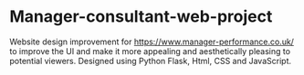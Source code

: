 # Manager-consultant-web-project
Website design improvement for https://www.manager-performance.co.uk/ to improve the UI and make it more appealing and aesthetically pleasing to potential viewers. Designed using Python Flask, Html, CSS and JavaScript.
